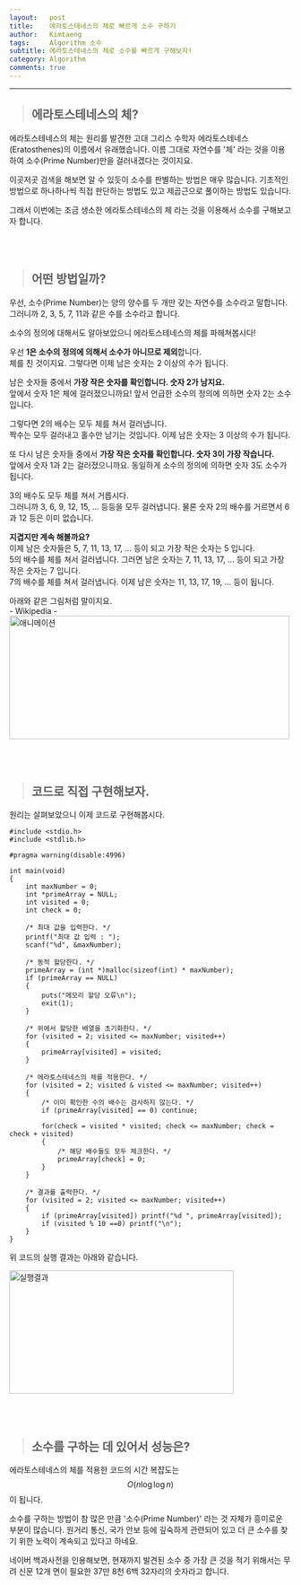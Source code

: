 ```yaml
---
layout:   post
title:    에라토스테네스의 체로 빠르게 소수 구하기
author:   Kimtaeng
tags: 	  Algorithm 소수
subtitle: 에라토스테네스의 체로 소수를 빠르게 구해보자!
category: Algorithm
comments: true
---
```


<hr/>

> ## 에라토스테네스의 체?

에라토스테네스의 체는 원리를 발견한 고대 그리스 수학자 에라토스테네스(Eratosthenes)의 이름에서 유래했습니다.
이름 그대로 자연수를 '체' 라는 것을 이용하여 소수(Prime Number)만을 걸러내겠다는 것이지요.

이곳저곳 검색을 해보면 알 수 있듯이 소수를 판별하는 방법은 매우 많습니다.
기초적인 방법으로 하나하나씩 직접 판단하는 방법도 있고 제곱근으로 풀이하는 방법도 있습니다.

그래서 이번에는 조금 생소한 에라토스테네스의 체 라는 것을 이용해서 소수를 구해보고자 합니다.

<br/><br/>

> ## 어떤 방법일까?

<div class="post_caption">우선, 소수(Prime Number)는 양의 양수를 두 개만 갖는 자연수를 소수라고 말합니다.<br/>
그러니까 2, 3, 5, 7, 11과 같은 수를 소수라고 합니다.</div>

소수의 정의에 대해서도 알아보았으니 에라토스테네스의 체를 파헤쳐봅시다!

우선 <b>1은 소수의 정의에 의해서 소수가 아니므로 제외</b>합니다.<br/>
체를 친 것이지요. 그렇다면 이제 남은 숫자는 2 이상의 수가 됩니다.

남은 숫자들 중에서 <b>가장 작은 숫자를 확인합니다. 숫자 2가 남지요.</b><br/>
앞에서 숫자 1은 체에 걸러졌으니까요! 앞서 언급한 소수의 정의에 의하면 숫자 2는 소수입니다.

그렇다면 2의 배수는 모두 체를 쳐서 걸러냅니다.<br/>
짝수는 모두 걸러내고 홀수만 남기는 것입니다. 이제 남은 숫자는 3 이상의 수가 됩니다.

또 다시 남은 숫자들 중에서 <b>가장 작은 숫자를 확인합니다. 숫자 3이 가장 작습니다.</b><br/>
앞에서 숫자 1과 2는 걸러졌으니까요. 동일하게 소수의 정의에 의하면 숫자 3도 소수가 됩니다.

3의 배수도 모두 체를 쳐서 거릅시다.<br/>
그러니까 3, 6, 9, 12, 15, ... 등등을 모두 걸러냅니다. 물론 숫자 2의 배수를 거르면서 6과 12 등은 이미 없습니다.

<b>지겹지만 계속 해볼까요?</b><br/>
이제 남은 숫자들은 5, 7, 11, 13, 17, ... 등이 되고 가장 작은 숫자는 5 입니다.<br/> 
5의 배수를 체를 쳐서 걸러냅니다. 그러면 남은 숫자는 7, 11, 13, 17, ... 등이 되고 가장 작은 숫자는 7 입니다.<br/>
7의 배수를 체를 쳐서 걸러냅니다. 이제 남은 숫자는 11, 13, 17, 19, ... 등이 됩니다.<br/>

<div class="post_caption">아래와 같은 그림처럼 말이지요.<br>- Wikipedia -</div>

<img class="post_image" src="{{ site.baseurl }}/img/post/2018-01-07-find-prime-number-using-sieve-eratosthenes-2.gif" width="500" height="220" alt="애니메이션"/>

<br/><br/>

> ## 코드로 직접 구현해보자.

원리는 살펴보았으니 이제 코드로 구현해봅시다.

<pre class="line-numbers"><code class="language-c" data-start="1">#include &lt;stdio.h&gt;
#include &lt;stdlib.h&gt;

#pragma warning(disable:4996)

int main(void)
{
    int maxNumber = 0;
    int *primeArray = NULL;
    int visited = 0;
    int check = 0;
    
    /* 최대 값을 입력한다. */
    printf("최대 값 입력 : ");
    scanf("%d", &maxNumber);
    
    /* 동적 할당한다. */
    primeArray = (int *)malloc(sizeof(int) * maxNumber);
    if (primeArray == NULL)
    {
        puts("메모리 할당 오류\n");
        exit(1);
    }
    
    /* 위에서 할당한 배열을 초기화한다. */
    for (visited = 2; visited <= maxNumber; visited++)
    {
        primeArray[visited] = visited;
    }
    
    /* 에라토스테네스의 체를 적용한다. */
    for (visited = 2; visited & visted <= maxNumber; visited++)
    {
        /* 이미 확인한 수의 배수는 검사하지 않는다. */
        if (primeArray[visited] == 0) continue;
        
        for(check = visited * visited; check <= maxNumber; check = check + visited)
        {
            /* 해당 배수들도 모두 체크한다. */
            primeArray[check] = 0;
        }
    }
    
    /* 결과를 출력한다. */
    for (visited = 2; visited <= maxNumber; visited++)
    {
        if (primeArray[visited]) printf("%d ", primeArray[visited]);
        if (visited % 10 ==0) printf("\n");
    }
}
</code></pre>

위 코드의 실행 결과는 아래와 같습니다.

<img class="post_image" src="{{ site.baseurl }}/img/post/2018-01-07-find-prime-number-using-sieve-eratosthenes-1.jpeg" width="400" height="220" alt="실행결과"/>

<br/><br/>

> ## 소수를 구하는 데 있어서 성능은?

에라토스테네스의 체를 적용한 코드의 시간 복잡도는 $$O(n\log { \log { n } ) }$$ 이 됩니다.<br/>

소수를 구하는 방법이 참 많은 만큼 '소수(Prime Number)' 라는 것 자체가 흥미로운 부분이 많습니다.
원거리 통신, 국가 안보 등에 깊숙하게 관련되어 있고 더 큰 소수를 찾기 위한 노력이 계속되고 있다고 하네요.

네이버 백과사전을 인용해보면, 현재까지 발견된 소수 중 가장 큰 것을 적기 위해서는
무려 신문 12개 면이 필요한 37만 8천 6백 32자리의 숫자라고 합니다. 